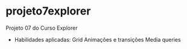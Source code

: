 # projeto7explorer
Projeto 07 do Curso Explorer
- Habilidades aplicadas:
Grid
Animações e transições
Media queries
